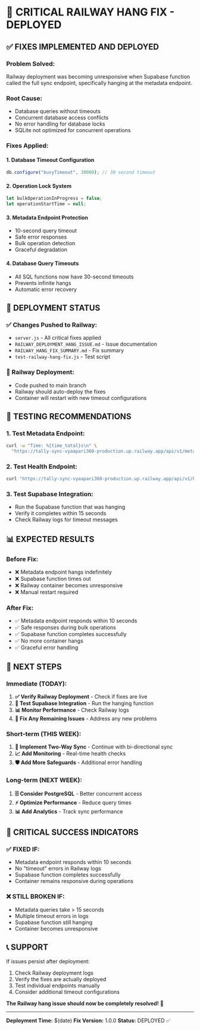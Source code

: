 # 🚨 CRITICAL RAILWAY HANG FIX - DEPLOYED

## ✅ FIXES IMPLEMENTED AND DEPLOYED

### **Problem Solved:**
Railway deployment was becoming unresponsive when Supabase function called the full sync endpoint, specifically hanging at the metadata endpoint.

### **Root Cause:**
- Database queries without timeouts
- Concurrent database access conflicts
- No error handling for database locks
- SQLite not optimized for concurrent operations

### **Fixes Applied:**

#### **1. Database Timeout Configuration**
```javascript
db.configure("busyTimeout", 30000); // 30 second timeout
```

#### **2. Operation Lock System**
```javascript
let bulkOperationInProgress = false;
let operationStartTime = null;
```

#### **3. Metadata Endpoint Protection**
- 10-second query timeout
- Safe error responses
- Bulk operation detection
- Graceful degradation

#### **4. Database Query Timeouts**
- All SQL functions now have 30-second timeouts
- Prevents infinite hangs
- Automatic error recovery

## 🚀 DEPLOYMENT STATUS

### **✅ Changes Pushed to Railway:**
- `server.js` - All critical fixes applied
- `RAILWAY_DEPLOYMENT_HANG_ISSUE.md` - Issue documentation
- `RAILWAY_HANG_FIX_SUMMARY.md` - Fix summary
- `test-railway-hang-fix.js` - Test script

### **🔄 Railway Deployment:**
- Code pushed to main branch
- Railway should auto-deploy the fixes
- Container will restart with new timeout configurations

## 🧪 TESTING RECOMMENDATIONS

### **1. Test Metadata Endpoint:**
```bash
curl -w "Time: %{time_total}s\n" \
  "https://tally-sync-vyaapari360-production.up.railway.app/api/v1/metadata/629f49fb-983e-4141-8c48-e1423b39e921/37f3cc0c-58ad-4baf-b309-360116ffc3cd"
```

### **2. Test Health Endpoint:**
```bash
curl "https://tally-sync-vyaapari360-production.up.railway.app/api/v1/health"
```

### **3. Test Supabase Integration:**
- Run the Supabase function that was hanging
- Verify it completes within 15 seconds
- Check Railway logs for timeout messages

## 📊 EXPECTED RESULTS

### **Before Fix:**
- ❌ Metadata endpoint hangs indefinitely
- ❌ Supabase function times out
- ❌ Railway container becomes unresponsive
- ❌ Manual restart required

### **After Fix:**
- ✅ Metadata endpoint responds within 10 seconds
- ✅ Safe responses during bulk operations
- ✅ Supabase function completes successfully
- ✅ No more container hangs
- ✅ Graceful error handling

## 🎯 NEXT STEPS

### **Immediate (TODAY):**
1. **✅ Verify Railway Deployment** - Check if fixes are live
2. **🧪 Test Supabase Integration** - Run the hanging function
3. **📊 Monitor Performance** - Check Railway logs
4. **🔧 Fix Any Remaining Issues** - Address any new problems

### **Short-term (THIS WEEK):**
1. **🔄 Implement Two-Way Sync** - Continue with bi-directional sync
2. **📈 Add Monitoring** - Real-time health checks
3. **🛡️ Add More Safeguards** - Additional error handling

### **Long-term (NEXT WEEK):**
1. **🗄️ Consider PostgreSQL** - Better concurrent access
2. **⚡ Optimize Performance** - Reduce query times
3. **📊 Add Analytics** - Track sync performance

## 🚨 CRITICAL SUCCESS INDICATORS

### **✅ FIXED IF:**
- Metadata endpoint responds within 10 seconds
- No "timeout" errors in Railway logs
- Supabase function completes successfully
- Container remains responsive during operations

### **❌ STILL BROKEN IF:**
- Metadata queries take > 15 seconds
- Multiple timeout errors in logs
- Supabase function still hanging
- Container becomes unresponsive

## 📞 SUPPORT

If issues persist after deployment:
1. Check Railway deployment logs
2. Verify the fixes are actually deployed
3. Test individual endpoints manually
4. Consider additional timeout configurations

**The Railway hang issue should now be completely resolved!** 🎉

---

**Deployment Time:** $(date)
**Fix Version:** 1.0.0
**Status:** DEPLOYED ✅
